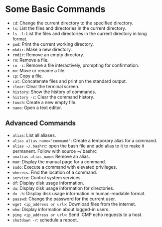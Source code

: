 # Some Basic Commands

- `cd`: Change the current directory to the specified directory.
- `ls`: List the files and directories in the current directory.
- `ls -l`: List the files and directories in the current directory in long format.
- `pwd`: Print the current working directory.
- `mkdir`: Make a new directory.
- `rmdir`: Remove an empty directory.
- `rm`: Remove a file.
- `rm -i`: Remove a file interactively, prompting for confirmation.
- `mv`: Move or rename a file.
- `cp`: Copy a file.
- `cat`: Concatenate files and print on the standard output.
- `clear`: Clear the terminal screen.
- `history`: Show the history of commands.
- `history -c`: Clear the command history.
- `touch`: Create a new empty file.
- `nano`: Open a text editor.

## Advanced Commands

- `alias`: List all aliases.
- `alias alias_name="command"`: Create a temporary alias for a command.
- `alias ~/.bashrc`: open the bash file and add alias to it to make it permanent. Follow with source ~/.bashrc
- `unalias alias_name`: Remove an alias.
- `man`: Display the manual page for a command.
- `sudo`: Execute a command with elevated privileges.
- `whereis`: Find the location of a command.
- `service`: Control system services.
- `df`: Display disk usage information.
- `du`: Display disk usage information for directories.
- `du -h`: Display disk usage information in human-readable format.
- `passwd`: Change the password for the current user.
- `wget <ip_address or url>`: Download files from the internet.
- `who`: Display information about logged-in users.
- `ping <ip_address or url>`: Send ICMP echo requests to a host.
- `shutdown -r`: schedule a reboot.

